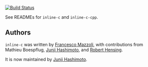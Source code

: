 [![Build Status](https://travis-ci.org/fpco/inline-c.svg?branch=master)](https://travis-ci.org/fpco/inline-c)

See READMEs for `inline-c` and `inline-c-cpp`.

## Authors

`inline-c` was written by [Francesco Mazzoli](https://github.com/bitonic), with contributions from Mathieu Boespflug, [Junji Hashimoto](https://github.com/junjihashimoto), and [Robert Hensing](https://github.com/roberth).

It is now maintained by [Junji Hashimoto](https://github.com/junjihashimoto).